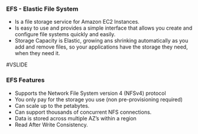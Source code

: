 ### EFS - Elastic File System

- Is a file storage service for Amazon EC2 Instances. 
- Is easy to use and provides a simple interface that allows you create and configure file systems quickly and easily.
- Storage Capacity is Elastic, growing ans shrinking automatically as you add and remove files, so your applications have the storage they need, when they need it. 


#VSLIDE

### EFS Features 

- Supports the Network File System version 4 (NFSv4) protocol
- You only pay for the storage you use (non pre-provisioning required)
- Can scale up to the petabytes.
- Can support thousands of concurrent NFS connections.
- Data is stored across multiple AZ’s within a region
- Read After Write Consistency.